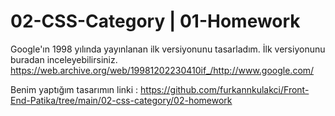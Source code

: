 # 02-CSS-Category | 01-Homework

Google'ın 1998 yılında yayınlanan ilk versiyonunu tasarladım.
İlk versiyonunu buradan inceleyebilirsiniz. https://web.archive.org/web/19981202230410if_/http://www.google.com/

Benim yaptığım tasarımın linki : https://github.com/furkannkulakci/Front-End-Patika/tree/main/02-css-category/02-homework
